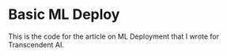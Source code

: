 # Basic ML Deploy

This is the code for the article on ML Deployment that I wrote for Transcendent AI.

